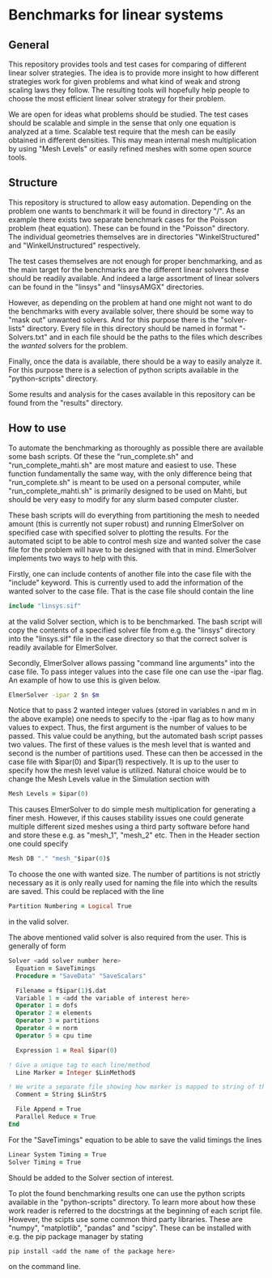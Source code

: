 # Benchmarks for linear systems

## General

This repository provides tools and test cases for comparing of different linear solver strategies. The idea is to provide more insight to how different strategies work for given problems and what kind of weak and strong scaling laws they follow. The resulting tools will hopefully help people to choose the most efficient linear solver strategy for their problem. 

We are open for ideas what problems should be studied. The test cases should be scalable and simple in the sense that only one equation is analyzed at a time.  Scalable test require that the mesh can be easily obtained in different densities. This may mean internal mesh multiplication by using "Mesh Levels" or easily refined meshes with some open source tools.

## Structure

This repository is structured to allow easy automation. Depending on the problem one wants to benchmark it will be found in directory "<problem type>/<geometry>". As an example there exists two separate benchmark cases for the Poisson problem (heat equation). These can be found in the "Poisson" directory. The individual geometries themselves are in directories "WinkelStructured" and "WinkelUnstructured" respectively.

The test cases themselves are not enough for proper benchmarking, and as the main target for the benchmarks are the different linear solvers these should be readily available. And indeed a large assortment of linear solvers can be found in the "linsys" and "linsysAMGX" directories.

However, as depending on the problem at hand one might not want to do the benchmarks with every available solver, there should be some way to "mask out" unwanted solvers. And for this purpose there is the "solver-lists" directory. Every file in this directory should be named in format "<problem type>-Solvers.txt" and in each file should be the paths to the files which describes the _wanted_ solvers for the problem.

Finally, once the data is available, there should be a way to easily analyze it. For this purpose there is a selection of python scripts available in the "python-scripts" directory.

Some results and analysis for the cases available in this repository can be found from the "results" directory.

## How to use

To automate the benchmarking as thoroughly as possible there are available some bash scripts. Of these the "run_complete.sh" and "run_complete_mahti.sh" are most mature and easiest to use. These function fundamentally the same way, with the only difference being that "run_complete.sh" is meant to be used on a personal computer, while "run_complete_mahti.sh" is primarily designed to be used on Mahti, but should be very easy to modify for any slurm based computer cluster.

These bash scripts will do everything from partitioning the mesh to needed amount (this is currently not super robust) and running ElmerSolver on specified case with specified solver to plotting the results. For the automated scipt to be able to control mesh size and wanted solver the case file for the problem will have to be designed with that in mind. ElmerSolver implements two ways to help with this.

Firstly, one can include contents of another file into the case file with the "include" keyword. This is currently used to add the information of the wanted solver to the case file. That is the case file should contain the line
```fortran
include "linsys.sif"
```
at the valid Solver section, which is to be benchmarked. The bash script will copy the contents of a specified solver file from e.g. the "linsys" directory into the "linsys.sif" file in the case directory so that the correct solver is readily available for ElmerSolver.

Secondly, ElmerSolver allows passing "command line arguments" into the case file. To pass integer values into the case file one can use the -ipar flag. An example of how to use this is given below.
```bash
ElmerSolver -ipar 2 $n $m
```
Notice that to pass 2 wanted integer values (stored in variables n and m in the above example) one needs to specify to the -ipar flag as to how many values to expect. Thus, the first argument is the number of values to be passed. This value could be anything, but the automated bash script passes two values. The first of these values is the mesh level that is wanted and second is the number of partitions used. These can then be accessed in the case file with $ipar(0) and $ipar(1) respectively. It is up to the user to specify how the mesh level value is utilized. Natural choice would be to change the Mesh Levels value in the Simulation section with
```fortran
Mesh Levels = $ipar(0)
```
This causes ElmerSolver to do simple mesh multiplication for generating a finer mesh. However, if this causes stability issues one could generate multiple different sized meshes using a third party software before hand and store these e.g. as "mesh_1", "mesh_2" etc. Then in the Header section one could specify
```fortran
Mesh DB "." "mesh_"$ipar(0)$
```
To choose the one with wanted size.
The number of partitions is not strictly necessary as it is only really used for naming the file into which the results are saved. This could be replaced with the line
```fortran
Partition Numbering = Logical True
```
in the valid solver.

The above mentioned valid solver is also required from the user. This is generally of form
```fortran
Solver <add solver number here>
  Equation = SaveTimings
  Procedure = "SaveData" "SaveScalars"

  Filename = f$ipar(1)$.dat
  Variable 1 = <add the variable of interest here>
  Operator 1 = dofs
  Operator 2 = elements
  Operator 3 = partitions
  Operator 4 = norm
  Operator 5 = cpu time

  Expression 1 = Real $ipar(0)

! Give a unique tag to each line/method
  Line Marker = Integer $LinMethod$

! We write a separate file showing how marker is mapped to string of the method
  Comment = String $LinStr$

  File Append = True
  Parallel Reduce = True
End
```
For the "SaveTimings" equation to be able to save the valid timings the lines
```fortran
Linear System Timing = True
Solver Timing = True
```
Should be added to the Solver section of interest.

To plot the found benchmarking results one can use the python scripts available in the "python-scripts" directory. To learn more about how these work reader is referred to the docstrings at the beginning of each script file. However, the scipts use some common third party libraries. These are "numpy", "matplotlib", "pandas" and "scipy". These can be installed with e.g. the pip package manager by stating
```bash
pip install <add the name of the package here>
```
on the command line.